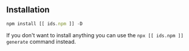 ## Installation

```javascript
npm install [[ ids.npm ]] -D
```

If you don't want to install anything you can use the `npx [[ ids.npm ]] generate` command instead.
